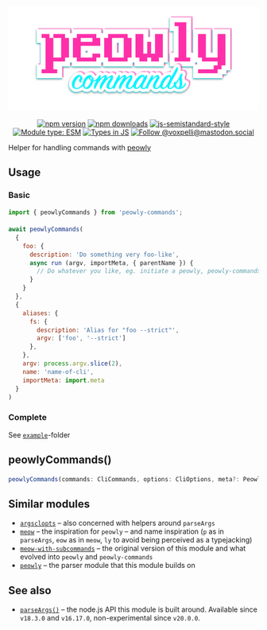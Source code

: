<div align="center">
  <img
    src="peowly-commands.svg"
    width="512"
    height="auto"
    alt="peowly-commands"
  />
</div>

<div align="center">

[![npm version](https://img.shields.io/npm/v/peowly-commands.svg?style=flat)](https://www.npmjs.com/package/peowly-commands)
[![npm downloads](https://img.shields.io/npm/dm/peowly-commands.svg?style=flat)](https://www.npmjs.com/package/peowly-commands)
[![js-semistandard-style](https://img.shields.io/badge/code%20style-semistandard-brightgreen.svg)](https://github.com/voxpelli/eslint-config)
[![Module type: ESM](https://img.shields.io/badge/module%20type-esm-brightgreen)](https://github.com/voxpelli/badges-cjs-esm)
[![Types in JS](https://img.shields.io/badge/types_in_js-yes-brightgreen)](https://github.com/voxpelli/types-in-js)
[![Follow @voxpelli@mastodon.social](https://img.shields.io/mastodon/follow/109247025527949675?domain=https%3A%2F%2Fmastodon.social&style=social)](https://mastodon.social/@voxpelli)

</div>

Helper for handling commands with [peowly](https://github.com/voxpelli/peowly)

## Usage

### Basic

<!--
TODO: Include this example using eg: https://unifiedjs.com/explore/package/remark-usage/
-->

```javascript
import { peowlyCommands } from 'peowly-commands';

await peowlyCommands(
  {
    foo: {
      description: 'Do something very foo-like',
      async run (argv, importMeta, { parentName }) {
        // Do whatever you like, eg. initiate a peowly, peowly-commands, meow or something else
      }
    }
  },
  {
    aliases: {
      fs: {
        description: 'Alias for "foo --strict"',
        argv: ['foo', '--strict']
      },
    },
    argv: process.argv.slice(2),
    name: 'name-of-cli',
    importMeta: import.meta
  }
)
```

### Complete

See [`example`](./example/)-folder

## peowlyCommands()

```ts
peowlyCommands(commands: CliCommands, options: CliOptions, meta?: PeowlyMeta | undefined): Promise<void>
```

## Similar modules

* [`argsclopts`](https://github.com/bcomnes/argsclopts) – also concerned with helpers around `parseArgs`
* [`meow`](https://github.com/sindresorhus/meow) – the inspiration for `peowly` – and name inspiration (`p` as in `parseArgs`, `eow` as in `meow`, `ly` to avoid being perceived as a typejacking)
* [`meow-with-subcommands`](https://github.com/voxpelli/meow-with-subcommands) – the original version of this module and what evolved into `peowly` and `peowly-commands`
* [`peowly`](https://github.com/voxpelli/peowly) – the parser module that this module builds on

## See also

* [`parseArgs()`](https://nodejs.org/api/util.html#utilparseargsconfig) – the node.js API this module is built around. Available since `v18.3.0` and `v16.17.0`, non-experimental since `v20.0.0`.
